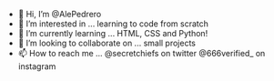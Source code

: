 - 👋 Hi, I’m @AlePedrero
- 👀 I’m interested in ... learning to code from scratch
- 🌱 I’m currently learning ... HTML, CSS and Python!
- 💞️ I’m looking to collaborate on ... small projects
- 📫 How to reach me ... @secretchiefs on twitter @666verified_ on instagram

<!---
AlePedrero/AlePedrero is a ✨ special ✨ repository because its `README.md` (this file) appears on your GitHub profile.
You can click the Preview link to take a look at your changes.
--->
